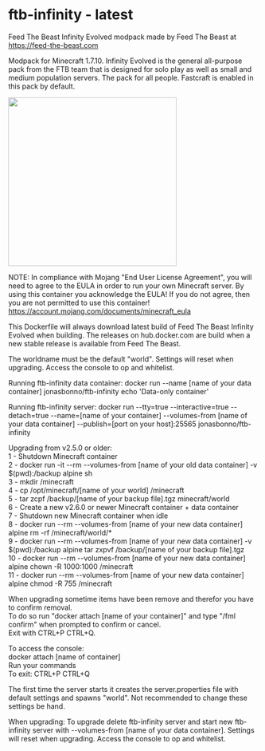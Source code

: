 # ftb-infinity - latest
Feed The Beast Infinity Evolved modpack
made by Feed The Beast at https://feed-the-beast.com

Modpack for Minecraft 1.7.10.
Infinity Evolved is the general all-purpose pack from the FTB team that is designed for solo play as well as small and medium population servers. The pack for all people.
Fastcraft is enabled in this pack by default.

<img src="https://apps.modpacks.ch/modpacks/art/20/infinity-evolved.png" width="338" height="338">

NOTE: In compliance with Mojang "End User License Agreement", you will need to agree to the EULA in order to run your own Minecraft server. By using this container you acknowledge the EULA! If you do not agree, then you are not permitted to use this container!
https://account.mojang.com/documents/minecraft_eula

This Dockerfile will always download latest build of Feed The Beast Infinity Evolved when building.
The releases on hub.docker.com are build when a new stable release is available from Feed The Beast.

The worldname must be the default "world". 
Settings will reset when upgrading.
Access the console to op and whitelist.

Running ftb-infinity data container:
docker run --name [name of your data container] jonasbonno/ftb-infinity echo 'Data-only container'

Running ftb-infinity server:
docker run --tty=true --interactive=true --detach=true --name=[name of your container] --volumes-from [name of your data container] --publish=[port on your host]:25565 jonasbonno/ftb-infinity

Upgrading from v2.5.0 or older: </br>
1 - Shutdown Minecraft container </br>
2 - docker run -it --rm --volumes-from [name of your old data container] -v $(pwd):/backup alpine sh </br>
3 - mkdir /minecraft </br>
4 - cp /opt/minecraft/[name of your world] /minecraft </br>
5 - tar zcpf /backup/[name of your backup file].tgz minecraft/world </br>
6 - Create a new v2.6.0 or newer Minecraft container + data container </br>
7 - Shutdown new Minecraft container when idle </br>
8 - docker run --rm --volumes-from [name of your new data container] alpine rm -rf /minecraft/world/* </br>
9 - docker run --rm --volumes-from [name of your new data container] -v $(pwd):/backup alpine tar zxpvf /backup/[name of your backup file].tgz </br>
10 - docker run --rm --volumes-from [name of your new data container] alpine chown -R 1000:1000 /minecraft </br>
11 - docker run --rm --volumes-from [name of your new data container] alpine chmod -R 755 /minecraft </br>

When upgrading sometime items have been remove and therefor you have to confirm removal. </br>
To do so run "docker attach [name of your container]" and type "/fml confirm" when prompted to confirm or cancel. </br>
Exit with CTRL+P CTRL+Q. </br>

To access the console:
</br>docker attach [name of container]
</br>Run your commands
</br>To exit: CTRL+P CTRL+Q

The first time the server starts it creates the server.properties file with default settings and spawns "world". 
Not recommended to change these settings be hand.

When upgrading:
To upgrade delete ftb-infinity server and start new ftb-infinity server with --volumes-from [name of your data container].
Settings will reset when upgrading.
Access the console to op and whitelist.
